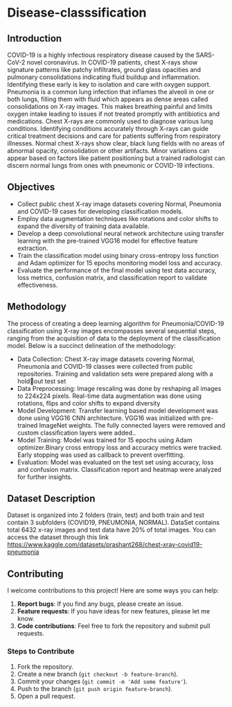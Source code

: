 # Disease-classsification

## Introduction
COVID-19 is a highly infectious respiratory disease caused by the SARS-CoV-2 novel coronavirus. In COVID-19 patients, chest X-rays show signature patterns like patchy infiltrates, ground glass opacities and pulmonary consolidations indicating fluid buildup and inflammation. Identifying these early is key to isolation and care with oxygen support. Pneumonia is a common lung infection that inflames the alveoli in one or both lungs, filling them with fluid which appears as dense areas called consolidations on X-ray images. This makes breathing painful and limits oxygen intake leading to issues if not treated promptly with antibiotics and medications. Chest X-rays are commonly used to diagnose various lung conditions. Identifying conditions accurately through X-rays can guide critical treatment decisions and care for patients suffering from respiratory illnesses. Normal chest X-rays show clear, black lung fields with no areas of abnormal opacity, consolidation or other artifacts. Minor variations can appear based on factors like patient positioning but a trained radiologist can discern normal lungs from ones with pneumonic or COVID-19 infections.

## Objectives
* Collect public chest X-ray image datasets covering Normal, Pneumonia and COVID-19 cases for developing classification models.
* Employ data augmentation techniques like rotations and color shifts to expand the diversity of training data available.
* Develop a deep convolutional neural network architecture using transfer learning with the pre-trained VGG16 model for effective feature extraction.
* Train the classification model using binary cross-entropy loss function and Adam optimizer for 15 epochs monitoring model loss and accuracy.
* Evaluate the performance of the final model using test data accuracy, loss metrics, confusion matrix, and classification report to validate effectiveness.

## Methodology
The process of creating a deep learning algorithm for Pneumonia/COVID-19 classification using X-ray images encompasses several sequential steps, ranging from the acquisition of data to the deployment of the classification model. Below is a succinct delineation of the methodology:
* Data Collection: Chest X-ray image datasets covering Normal, Pneumonia and COVID-19 classes were collected from public repositories. Training and validation sets were prepared along with a holdout test set
* Data Preprocessing: Image rescaling was done by reshaping all images to 224x224 pixels. Real-time data augmentation was done using rotations, flips and color shifts to expand diversity
* Model Development: Transfer learning based model development was done using VGG16 CNN architecture. VGG16 was initialized with pre-trained ImageNet weights. The fully connected layers were removed and custom classification layers were added..
* Model Training: Model was trained for 15 epochs using Adam optimizer.Binary cross entropy loss and accuracy metrics were tracked. Early stopping was used as callback to prevent overfitting.
* Evaluation: Model was evaluated on the test set using accuracy, loss and confusion matrix. Classification report and heatmap were analyzed for further insights.

## Dataset Description
Dataset is organized into 2 folders (train, test) and both train and test contain 3 subfolders (COVID19, PNEUMONIA, NORMAL). DataSet contains total 6432 x-ray images and test data have 20% of total images.
You can access the dataset through this link https://www.kaggle.com/datasets/prashant268/chest-xray-covid19-pneumonia

## Contributing
I welcome contributions to this project! Here are some ways you can help:

1. **Report bugs**: If you find any bugs, please create an issue.
2. **Feature requests**: If you have ideas for new features, please let me know.
3. **Code contributions**: Feel free to fork the repository and submit pull requests.

### Steps to Contribute
1. Fork the repository.
2. Create a new branch (`git checkout -b feature-branch`).
3. Commit your changes (`git commit -m 'Add some feature'`).
4. Push to the branch (`git push origin feature-branch`).
5. Open a pull request.

  
